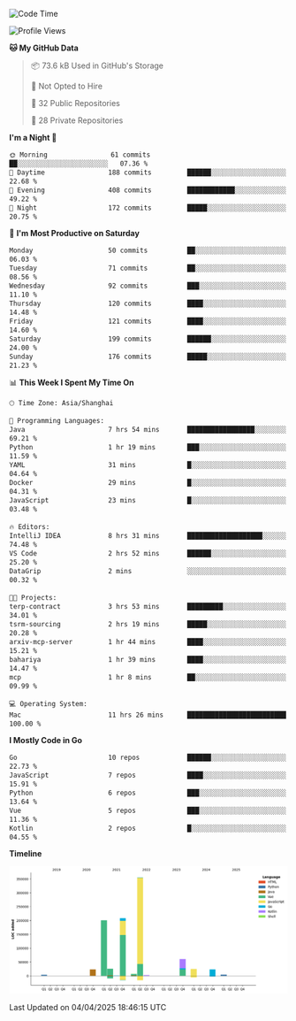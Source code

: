 <!--START_SECTION:waka-->
![Code Time](http://img.shields.io/badge/Code%20Time-4%2C078%20hrs%204%20mins-blue)

![Profile Views](http://img.shields.io/badge/Profile%20Views-0-blue)

**🐱 My GitHub Data** 

> 📦 73.6 kB Used in GitHub's Storage 
 > 
> 🚫 Not Opted to Hire
 > 
> 📜 32 Public Repositories 
 > 
> 🔑 28 Private Repositories 
 > 
**I'm a Night 🦉** 

```text
🌞 Morning                61 commits          ██░░░░░░░░░░░░░░░░░░░░░░░   07.36 % 
🌆 Daytime                188 commits         ██████░░░░░░░░░░░░░░░░░░░   22.68 % 
🌃 Evening                408 commits         ████████████░░░░░░░░░░░░░   49.22 % 
🌙 Night                  172 commits         █████░░░░░░░░░░░░░░░░░░░░   20.75 % 
```
📅 **I'm Most Productive on Saturday** 

```text
Monday                   50 commits          ██░░░░░░░░░░░░░░░░░░░░░░░   06.03 % 
Tuesday                  71 commits          ██░░░░░░░░░░░░░░░░░░░░░░░   08.56 % 
Wednesday                92 commits          ███░░░░░░░░░░░░░░░░░░░░░░   11.10 % 
Thursday                 120 commits         ████░░░░░░░░░░░░░░░░░░░░░   14.48 % 
Friday                   121 commits         ████░░░░░░░░░░░░░░░░░░░░░   14.60 % 
Saturday                 199 commits         ██████░░░░░░░░░░░░░░░░░░░   24.00 % 
Sunday                   176 commits         █████░░░░░░░░░░░░░░░░░░░░   21.23 % 
```


📊 **This Week I Spent My Time On** 

```text
🕑︎ Time Zone: Asia/Shanghai

💬 Programming Languages: 
Java                     7 hrs 54 mins       █████████████████░░░░░░░░   69.21 % 
Python                   1 hr 19 mins        ███░░░░░░░░░░░░░░░░░░░░░░   11.59 % 
YAML                     31 mins             █░░░░░░░░░░░░░░░░░░░░░░░░   04.64 % 
Docker                   29 mins             █░░░░░░░░░░░░░░░░░░░░░░░░   04.31 % 
JavaScript               23 mins             █░░░░░░░░░░░░░░░░░░░░░░░░   03.48 % 

🔥 Editors: 
IntelliJ IDEA            8 hrs 31 mins       ███████████████████░░░░░░   74.48 % 
VS Code                  2 hrs 52 mins       ██████░░░░░░░░░░░░░░░░░░░   25.20 % 
DataGrip                 2 mins              ░░░░░░░░░░░░░░░░░░░░░░░░░   00.32 % 

🐱‍💻 Projects: 
terp-contract            3 hrs 53 mins       █████████░░░░░░░░░░░░░░░░   34.01 % 
tsrm-sourcing            2 hrs 19 mins       █████░░░░░░░░░░░░░░░░░░░░   20.28 % 
arxiv-mcp-server         1 hr 44 mins        ████░░░░░░░░░░░░░░░░░░░░░   15.21 % 
bahariya                 1 hr 39 mins        ████░░░░░░░░░░░░░░░░░░░░░   14.47 % 
mcp                      1 hr 8 mins         ██░░░░░░░░░░░░░░░░░░░░░░░   09.99 % 

💻 Operating System: 
Mac                      11 hrs 26 mins      █████████████████████████   100.00 % 
```

**I Mostly Code in Go** 

```text
Go                       10 repos            ██████░░░░░░░░░░░░░░░░░░░   22.73 % 
JavaScript               7 repos             ████░░░░░░░░░░░░░░░░░░░░░   15.91 % 
Python                   6 repos             ███░░░░░░░░░░░░░░░░░░░░░░   13.64 % 
Vue                      5 repos             ███░░░░░░░░░░░░░░░░░░░░░░   11.36 % 
Kotlin                   2 repos             █░░░░░░░░░░░░░░░░░░░░░░░░   04.55 % 
```



**Timeline**

![Lines of Code chart](https://raw.githubusercontent.com/youtiaoguagua/youtiaoguagua/master/assets/bar_graph.png)


 Last Updated on 04/04/2025 18:46:15 UTC
<!--END_SECTION:waka-->